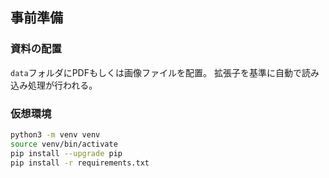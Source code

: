 ## 事前準備
### 資料の配置
`data`フォルダにPDFもしくは画像ファイルを配置。
拡張子を基準に自動で読み込み処理が行われる。

### 仮想環境
```bash
python3 -m venv venv
source venv/bin/activate
pip install --upgrade pip
pip install -r requirements.txt
```
